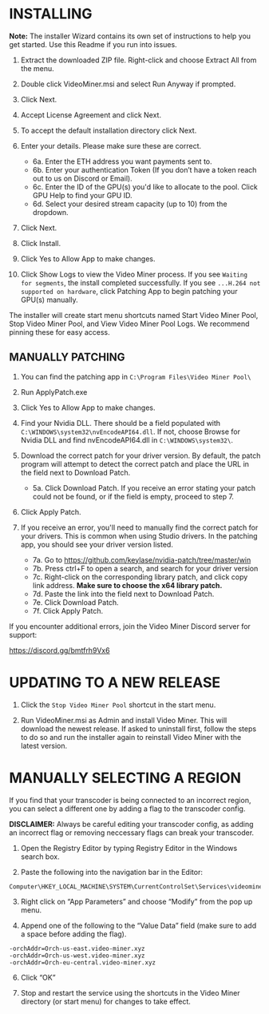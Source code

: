 
# INSTALLING 

**Note:** The installer Wizard contains its own set of instructions to help you get started. Use this Readme if you run into issues.

1. Extract the downloaded ZIP file. Right-click and choose Extract All from the menu. 

2. Double click VideoMiner.msi and select Run Anyway if prompted.

3. Click Next.

4. Accept License Agreement and click Next.

5. To accept the default installation directory click Next.

6. Enter your details. Please make sure these are correct.
    * 6a. Enter the ETH address you want payments sent to.
    * 6b. Enter your authentication Token (If you don’t have a token reach out to us on Discord or Email).
    * 6c. Enter the ID of the GPU(s) you'd like to allocate to the pool. Click GPU Help to find your GPU ID.
    * 6d. Select your desired stream capacity (up to 10) from the dropdown.

7. Click Next. 

8. Click Install.

9. Click Yes to Allow App to make changes.

11. Click Show Logs to view the Video Miner process. If you see ```Waiting for segments```, the install completed successfully. If you see ```...H.264 not supported on hardware```, click Patching App to begin patching your GPU(s) manually.

The installer will create start menu shortcuts named Start Video Miner Pool, Stop Video Miner Pool, and View Video Miner Pool Logs. We recommend pinning these for easy access. 

## MANUALLY PATCHING

1. You can find the patching app in ```C:\Program Files\Video Miner Pool\```

2. Run ApplyPatch.exe

3. Click Yes to Allow App to make changes.

4. Find your Nvidia DLL. There should be a field populated with ```C:\WINDOWS\system32\nvEncodeAPI64.dll```. If not, choose Browse for Nvidia DLL and find nvEncodeAPI64.dll in ```C:\WINDOWS\system32\```.

5. Download the correct patch for your driver version. By default, the patch program will attempt to detect the correct patch and place the URL in the field next to Download Patch. 
    * 5a. Click Download Patch. If you receive an error stating your patch could not be found, or if the field is empty, proceed to step 7.

6. Click Apply Patch.

7. If you receive an error, you'll need to manually find the correct patch for your drivers. This is common when using Studio drivers. In the patching app, you should see your driver version listed.
    * 7a. Go to https://github.com/keylase/nvidia-patch/tree/master/win
    * 7b. Press ctrl+F to open a search, and search for your driver version
    * 7c. Right-click on the corresponding library patch, and click copy link address. **Make sure to choose the x64 library patch.**
    * 7d. Paste the link into the field next to Download Patch. 
    * 7e. Click Download Patch.
    * 7f. Click Apply Patch.


If you encounter additional errors, join the Video Miner Discord server for support:

https://discord.gg/bmtfrh9Vx6



#  UPDATING TO A NEW RELEASE         

1. Click the ```Stop Video Miner Pool``` shortcut in the start menu.

2. Run VideoMiner.msi as Admin and install Video Miner. This will download the newest release. If asked to uninstall first, follow the steps to do so and run the installer again to reinstall Video Miner with the latest version. 

#  MANUALLY SELECTING A REGION

If you find that your transcoder is being connected to an incorrect region, you can select a different one by adding a flag to the transcoder config.

**DISCLAIMER:** Always be careful editing your transcoder config, as adding an incorrect flag or removing neccessary flags can break your transcoder.

1. Open the Registry Editor by typing Registry Editor in the Windows search box.
 
2. Paste the following into the navigation bar in the Editor:
```
Computer\HKEY_LOCAL_MACHINE\SYSTEM\CurrentControlSet\Services\videominerSvc\Parameters
```
3. Right click on “App Parameters” and choose “Modify” from the pop up menu.

5. Append one of the following to the “Value Data” field (make sure to add a space before adding the flag).

```
-orchAddr=Orch-us-east.video-miner.xyz
-orchAddr=Orch-us-west.video-miner.xyz
-orchAddr=Orch-eu-central.video-miner.xyz
```
6. Click “OK”

7. Stop and restart the service using the shortcuts in the Video Miner directory (or start menu) for changes to take effect.

